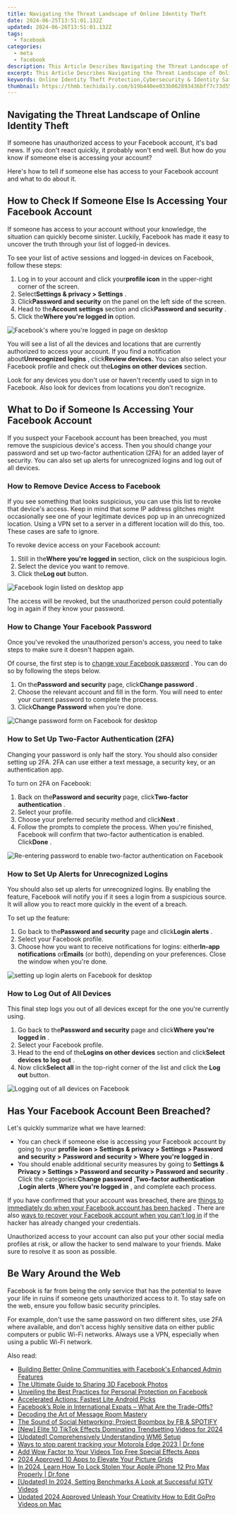 ```yaml
---
title: Navigating the Threat Landscape of Online Identity Theft
date: 2024-06-25T13:51:01.132Z
updated: 2024-06-26T13:51:01.132Z
tags:
  - facebook
categories:
  - meta
  - facebook
description: This Article Describes Navigating the Threat Landscape of Online Identity Theft
excerpt: This Article Describes Navigating the Threat Landscape of Online Identity Theft
keywords: Online Identity Theft Protection,Cybersecurity & Identity Safety,Preventing Internet Fraud,Secure Digital Identity,Threat Management Security,Safe Web Practices,Identity Theft Defense Strategies
thumbnail: https://thmb.techidaily.com/b19b440ee033b062893436bff7c73d55af4b510d997596576ac31f3af838cbea.jpg
---
```


## Navigating the Threat Landscape of Online Identity Theft

 If someone has unauthorized access to your Facebook account, it's bad news. If you don't react quickly, it probably won't end well. But how do you know if someone else is accessing your account?

 Here's how to tell if someone else has access to your Facebook account and what to do about it.

## How to Check If Someone Else Is Accessing Your Facebook Account

 If someone has access to your account without your knowledge, the situation can quickly become sinister. Luckily, Facebook has made it easy to uncover the truth through your list of logged-in devices.

 To see your list of active sessions and logged-in devices on Facebook, follow these steps:

1. Log in to your account and click your**profile icon** in the upper-right corner of the screen.
2. Select**Settings & privacy > Settings** .
3. Click**Password and security** on the panel on the left side of the screen.
4. Head to the**Account settings** section and click**Password and security** .
5. Click the**Where you're logged in** option.

![Facebook's where you're logged in page on desktop](https://static1.makeuseofimages.com/wordpress/wp-content/uploads/2023/09/facebook-s-where-you-re-logged-in-page-on-desktop.jpg)

 You will see a list of all the devices and locations that are currently authorized to access your account. If you find a notification about**Unrecognized logins** , click**Review devices.** You can also select your Facebook profile and check out the**Logins on other devices** section.

 Look for any devices you don't use or haven't recently used to sign in to Facebook. Also look for devices from locations you don't recognize.

## What to Do if Someone Is Accessing Your Facebook Account

 If you suspect your Facebook account has been breached, you must remove the suspicious device's access. Then you should change your password and set up two-factor authentication (2FA) for an added layer of security. You can also set up alerts for unrecognized logins and log out of all devices.

### How to Remove Device Access to Facebook

 If you see something that looks suspicious, you can use this list to revoke that device's access. Keep in mind that some IP address glitches might occasionally see one of your legitimate devices pop up in an unrecognized location. Using a VPN set to a server in a different location will do this, too. These cases are safe to ignore.

To revoke device access on your Facebook account:

1. Still in the**Where you're logged in** section, click on the suspicious login.
2. Select the device you want to remove.
3. Click the**Log out** button.

![Facebook login listed on desktop app](https://static1.makeuseofimages.com/wordpress/wp-content/uploads/2023/09/facebook-login-listed-on-desktop-app.jpg)

 The access will be revoked, but the unauthorized person could potentially log in again if they know your password.

### How to Change Your Facebook Password

 Once you've revoked the unauthorized person's access, you need to take steps to make sure it doesn't happen again.

 Of course, the first step is to [change your Facebook password](https://www.makeuseof.com/tag/change-facebook-password/) . You can do so by following the steps below.

1. On the**Password and security** page, click**Change password** .
2. Choose the relevant account and fill in the form. You will need to enter your current password to complete the process.
3. Click**Change Password** when you're done.

![Change password form on Facebook for desktop](https://static1.makeuseofimages.com/wordpress/wp-content/uploads/2023/09/change-password-form-on-facebook-for-desktop.jpg)

### How to Set Up Two-Factor Authentication (2FA)

 Changing your password is only half the story. You should also consider setting up 2FA. 2FA can use either a text message, a security key, or an authentication app.

To turn on 2FA on Facebook:

1. Back on the**Password and security** page, click**Two-factor authentication** .
2. Select your profile.
3. Choose your preferred security method and click**Next** .
4. Follow the prompts to complete the process. When you're finished, Facebook will confirm that two-factor authentication is enabled. Click**Done** .

![Re-entering password to enable two-factor authentication on Facebook](https://static1.makeuseofimages.com/wordpress/wp-content/uploads/2023/09/re-entering-password-to-enable-two-factor-authentication-on-facebook.jpg)

### How to Set Up Alerts for Unrecognized Logins

 You should also set up alerts for unrecognized logins. By enabling the feature, Facebook will notify you if it sees a login from a suspicious source. It will allow you to react more quickly in the event of a breach.

To set up the feature:

1. Go back to the**Password and security** page and click**Login alerts** .
2. Select your Facebook profile.
3. Choose how you want to receive notifications for logins: either**In-app notifications** or**Emails** (or both), depending on your preferences. Close the window when you're done.

![setting up login alerts on Facebook for desktop](https://static1.makeuseofimages.com/wordpress/wp-content/uploads/2023/09/setting-up-login-alerts-on-facebook-for-desktop.jpg)

### How to Log Out of All Devices

 This final step logs you out of all devices except for the one you're currently using.

1. Go back to the**Password and security** page and click**Where you're logged in** .
2. Select your Facebook profile.
3. Head to the end of the**Logins on other devices** section and click**Select devices to log out** .
4. Now click**Select all** in the top-right corner of the list and click the **Log out** button.

![Logging out of all devices on Facebook](https://static1.makeuseofimages.com/wordpress/wp-content/uploads/2023/09/logging-out-of-all-devices-on-facebook.jpg)

## Has Your Facebook Account Been Breached?

Let's quickly summarize what we have learned:

* You can check if someone else is accessing your Facebook account by going to your **profile icon > Settings & privacy > Settings > Password and security >** **Password and security >** **Where you're logged in** .
* You should enable additional security measures by going to **Settings & Privacy > Settings > Password and security > Password and security** . Click the categories:**Change password** ,**Two-factor authentication** ,**Login alerts** ,**Where you're logged in** , and complete each process.

 If you have confirmed that your account was breached, there are [things to immediately do when your Facebook account has been hacked](https://www.makeuseof.com/tag/4-immediately-facebook-account-hacked/) . There are also [ways to recover your Facebook account when you can't log in](https://www.makeuseof.com/tag/recover-facebook-account-longer-log/) if the hacker has already changed your credentials.

 Unauthorized access to your account can also put your other social media profiles at risk, or allow the hacker to send malware to your friends. Make sure to resolve it as soon as possible.

## Be Wary Around the Web

 Facebook is far from being the only service that has the potential to leave your life in ruins if someone gets unauthorized access to it. To stay safe on the web, ensure you follow basic security principles.

 For example, don't use the same password on two different sites, use 2FA where available, and don't access highly sensitive data on either public computers or public Wi-Fi networks. Always use a VPN, especially when using a public Wi-Fi network.


<ins class="adsbygoogle"
     style="display:block"
     data-ad-format="autorelaxed"
     data-ad-client="ca-pub-7571918770474297"
     data-ad-slot="1223367746"></ins>



<ins class="adsbygoogle"
     style="display:block"
     data-ad-client="ca-pub-7571918770474297"
     data-ad-slot="8358498916"
     data-ad-format="auto"
     data-full-width-responsive="true"></ins>

<span class="atpl-alsoreadstyle">Also read:</span>
<div><ul>
<li><a href="https://facebook.techidaily.com/building-better-online-communities-with-facebooks-enhanced-admin-features/"><u>Building Better Online Communities with Facebook's Enhanced Admin Features</u></a></li>
<li><a href="https://facebook.techidaily.com/the-ultimate-guide-to-sharing-3d-facebook-photos/"><u>The Ultimate Guide to Sharing 3D Facebook Photos</u></a></li>
<li><a href="https://facebook.techidaily.com/unveiling-the-best-practices-for-personal-protection-on-facebook/"><u>Unveiling the Best Practices for Personal Protection on Facebook</u></a></li>
<li><a href="https://facebook.techidaily.com/accelerated-actions-fastest-lite-android-picks/"><u>Accelerated Actions: Fastest Lite Android Picks</u></a></li>
<li><a href="https://facebook.techidaily.com/facebooks-role-in-international-expats-what-are-the-trade-offs/"><u>Facebook’s Role in International Expats – What Are the Trade-Offs?</u></a></li>
<li><a href="https://facebook.techidaily.com/decoding-the-art-of-message-room-mastery/"><u>Decoding the Art of Message Room Mastery</u></a></li>
<li><a href="https://facebook.techidaily.com/the-sound-of-social-networking-project-boombox-by-fb-and-spotify/"><u>The Sound of Social Networking: Project Boombox by FB & SPOTIFY</u></a></li>
<li><a href="https://tiktok-clips.techidaily.com/new-elite-10-tiktok-effects-dominating-trendsetting-videos-for-2024/"><u>[New] Elite 10 TikTok Effects Dominating Trendsetting Videos for 2024</u></a></li>
<li><a href="https://extra-lessons.techidaily.com/updated-comprehensively-understanding-wm6-setup/"><u>[Updated] Comprehensively Understanding WM6 Setup</u></a></li>
<li><a href="https://android-location-track.techidaily.com/ways-to-stop-parent-tracking-your-motorola-edge-2023-drfone-by-drfone-virtual-android/"><u>Ways to stop parent tracking your Motorola Edge 2023 | Dr.fone</u></a></li>
<li><a href="https://ai-vdieo-software.techidaily.com/add-wow-factor-to-your-videos-top-free-special-effects-apps/"><u>Add Wow Factor to Your Videos Top Free Special Effects Apps</u></a></li>
<li><a href="https://fox-boxes.techidaily.com/2024-approved-10-apps-to-elevate-your-picture-grids/"><u>2024 Approved  10 Apps to Elevate Your Picture Grids</u></a></li>
<li><a href="https://iphone-unlock.techidaily.com/in-2024-learn-how-to-lock-stolen-your-apple-iphone-12-pro-max-properly-drfone-by-drfone-ios/"><u>In 2024, Learn How To Lock Stolen Your Apple iPhone 12 Pro Max Properly | Dr.fone</u></a></li>
<li><a href="https://instagram-clips.techidaily.com/updated-in-2024-setting-benchmarks-a-look-at-successful-igtv-videos/"><u>[Updated] In 2024, Setting Benchmarks  A Look at Successful IGTV Videos</u></a></li>
<li><a href="https://ai-driven-video-production.techidaily.com/updated-2024-approved-unleash-your-creativity-how-to-edit-gopro-videos-on-mac/"><u>Updated 2024 Approved Unleash Your Creativity How to Edit GoPro Videos on Mac</u></a></li>
</ul></div>
